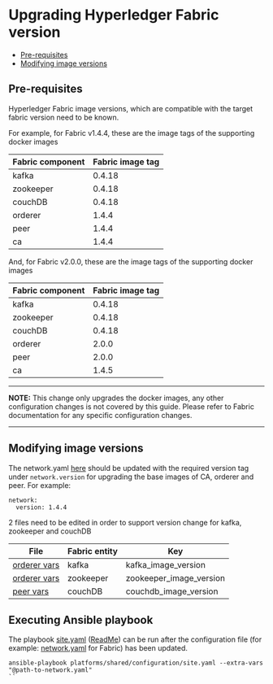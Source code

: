 <a name = "upgrading-fabric"></a>
# Upgrading Hyperledger Fabric version

- [Pre-requisites](#pre_req)
- [Modifying image versions](#modify_image_version)

<a name = "pre_req"></a>
## Pre-requisites
Hyperledger Fabric image versions, which are compatible with the target fabric version need to be known. 

For example, for Fabric v1.4.4, these are the image tags of the supporting docker images 

| Fabric component | Fabric image tag |
|------------------|------------------|
| kafka            | 0.4.18           |
| zookeeper        | 0.4.18           |
| couchDB          | 0.4.18           |
| orderer          | 1.4.4            |
| peer             | 1.4.4            |
| ca               | 1.4.4            |

And, for Fabric v2.0.0, these are the image tags of the supporting docker images 

| Fabric component | Fabric image tag |
|------------------|------------------|
| kafka            | 0.4.18           |
| zookeeper        | 0.4.18           |
| couchDB          | 0.4.18           |
| orderer          | 2.0.0            |
| peer             | 2.0.0            |
| ca               | 1.4.5            |

---
**NOTE:** This change only upgrades the docker images, any other configuration changes is not covered by this guide. Please refer to Fabric documentation for any specific configuration changes.

---

<a name = "modify_image_version"></a>
## Modifying image versions
The network.yaml [here](https://github.com/hyperledger-labs/blockchain-automation-framework/tree/master/platforms/hyperledger-fabric/configuration/samples/network-fabricv2.yaml) should be updated with the required version tag under `network.version` for upgrading the base images of CA, orderer and peer.
For example:


	network:
	  version: 1.4.4

2 files need to be edited in order to support version change for kafka, zookeeper and couchDB 

| File                                                                                                                                                                            | Fabric entity | Key                     |
|---------------------------------------------------------------------------------------------------------------------------------------------------------------------------------|---------------|-------------------------|
| [orderer vars](https://github.com/hyperledger-labs/blockchain-automation-framework/tree/master/platforms/hyperledger-fabric/configuration/roles/create/orderers/vars/main.yaml) | kafka         | kafka_image_version     |
| [orderer vars](https://github.com/hyperledger-labs/blockchain-automation-framework/tree/master/platforms/hyperledger-fabric/configuration/roles/create/orderers/vars/main.yaml) | zookeeper     | zookeeper_image_version |
| [peer vars](https://github.com/hyperledger-labs/blockchain-automation-framework/tree/master/platforms/hyperledger-fabric/configuration/roles/create/peers/vars/main.yaml)       | couchDB       | couchdb_image_version   |

## Executing Ansible playbook
The playbook [site.yaml](https://github.com/hyperledger-labs/blockchain-automation-framework/tree/master/platforms/shared/configuration/site.yaml) ([ReadMe](https://github.com/hyperledger-labs/blockchain-automation-framework/tree/master/platforms/shared/configuration/)) can be run after the configuration file (for example: [network.yaml](https://github.com/hyperledger-labs/blockchain-automation-framework/tree/master/platforms/hyperledger-fabric/configuration/samples/network-fabricv2.yaml) for Fabric) has been updated.
```
ansible-playbook platforms/shared/configuration/site.yaml --extra-vars "@path-to-network.yaml"
``
